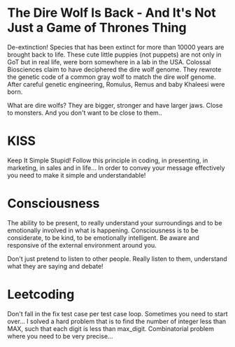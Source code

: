 
#  The Dire Wolf Is Back - And It's Not Just a Game of Thrones Thing

De-extinction! Species that has been extinct for more than 10000 years are brought back to life. These cute little puppies (not puppets) are not only in GoT but in real life, were born somewhere in a lab in the USA. Colossal Biosciences claim to have deciphered the dire wolf genome. They rewrote the genetic code of a common gray wolf to match the dire wolf genome. After careful genetic engineering, Romulus, Remus and baby Khaleesi were born. 

What are dire wolfs? They are bigger, stronger and have larger jaws. Close to monsters. And you don't want to be close to them..

# KISS

Keep It Simple Stupid! Follow this principle in coding, in presenting, in marketing, in sales and in life... In order to convey your message effectively you need to make it simple and understandable!


# Consciousness

The ability to be present, to really understand your surroundings and to be emotionally involved in what is happening. Consciousness is to be considerate, to be kind, to be emotionally intelligent. Be aware and responsive of the external environment around you.

Don't just pretend to listen to other people. Really listen to them, understand what they are saying and debate!

# Leetcoding

Don't fall in the fix test case per test case loop. Sometimes you need to start over... I solved a hard problem that is to find the number of integer less than MAX, such that each digit is less than max_digit. Combinatorial problem where you need to be very precise...